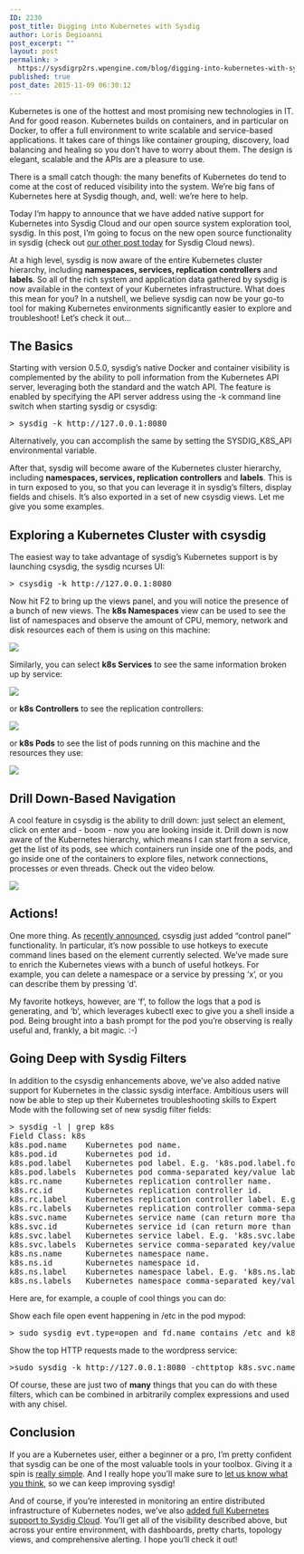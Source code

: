 ```yaml
---
ID: 2230
post_title: Digging into Kubernetes with Sysdig
author: Loris Degioanni
post_excerpt: ""
layout: post
permalink: >
  https://sysdigrp2rs.wpengine.com/blog/digging-into-kubernetes-with-sysdig/
published: true
post_date: 2015-11-09 06:30:12
---
```

Kubernetes is one of the hottest and most promising new technologies in IT. And for good reason. Kubernetes builds on containers, and in particular on Docker, to offer a full environment to write scalable and service-based applications. It takes care of things like container grouping, discovery, load balancing and healing so you don’t have to worry about them. The design is elegant, scalable and the APIs are a pleasure to use. 

There is a small catch though: the many benefits of Kubernetes do tend to come at the cost of reduced visibility into the system. We’re big fans of Kubernetes here at Sysdig though, and, well: we’re here to help. 

Today I’m happy to announce that we have added native support for Kubernetes into Sysdig Cloud and our open source system exploration tool, sysdig. In this post, I’m going to focus on the new open source functionality in sysdig (check out <a href="https://sysdigrp2rs.wpengine.com/monitoring-kubernetes-with-sysdig-cloud/" target="_blank">our other post today</a> for Sysdig Cloud news). 

At a high level, sysdig is now aware of the entire Kubernetes cluster hierarchy, including **namespaces, services, replication controllers** and **labels**. So all of the rich system and application data gathered by sysdig is now available in the context of your Kubernetes infrastructure. What does this mean for you? In a nutshell, we believe sysdig can now be your go-to tool for making Kubernetes environments significantly easier to explore and troubleshoot! Let’s check it out... 

## The Basics

Starting with version 0.5.0, sysdig’s native Docker and container visibility is complemented by the ability to poll information from the Kubernetes API server, leveraging both the standard and the watch API. The feature is enabled by specifying the API server address using the -k command line switch when starting sysdig or csysdig: 

<pre>> sysdig -k http://127.0.0.1:8080</pre>

Alternatively, you can accomplish the same by setting the SYSDIG_K8S_API environmental variable. 

After that, sysdig will become aware of the Kubernetes cluster hierarchy, including **namespaces, services, replication controllers** and **labels**. This is in turn exposed to you, so that you can leverage it in sysdig’s filters, display fields and chisels. It’s also exported in a set of new csysdig views. Let me give you some examples. 

## Exploring a Kubernetes Cluster with csysdig

The easiest way to take advantage of sysdig’s Kubernetes support is by launching csysdig, the sysdig ncurses UI: 

<pre>> csysdig -k http://127.0.0.1:8080</pre>

Now hit F2 to bring up the views panel, and you will notice the presence of a bunch of new views. The **k8s Namespaces** view can be used to see the list of namespaces and observe the amount of CPU, memory, network and disk resources each of them is using on this machine: 

<a href="/wp-content/uploads/2015/11/k8s-1.png" data-rel="lightbox-0"><img src="/wp-content/uploads/2015/11/k8s-1.png" /></a> 

Similarly, you can select **k8s Services** to see the same information broken up by service:

<a href="/wp-content/uploads/2015/11/k8s-2.png" data-rel="lightbox-1"><img src="/wp-content/uploads/2015/11/k8s-2.png" /></a> 

or **k8s Controllers** to see the replication controllers:

<a href="/wp-content/uploads/2015/11/k8s-3.png" data-rel="lightbox-2"><img src="/wp-content/uploads/2015/11/k8s-3.png" /></a> 

or **k8s Pods** to see the list of pods running on this machine and the resources they use:

<a href="/wp-content/uploads/2015/11/k8s-4.png" data-rel="lightbox-3"><img src="/wp-content/uploads/2015/11/k8s-4.png" /></a> 

## Drill Down-Based Navigation

A cool feature in csysdig is the ability to drill down: just select an element, click on enter and - boom - now you are looking inside it. Drill down is now aware of the Kubernetes hierarchy, which means I can start from a service, get the list of its pods, see which containers run inside one of the pods, and go inside one of the containers to explore files, network connections, processes or even threads. Check out the video below. 

<a href="/wp-content/uploads/2015/11/sd-kubernetes-drilldown-annotated.gif" data-rel="lightbox-4"><img src="/wp-content/uploads/2015/11/sd-kubernetes-drilldown-annotated.gif" /></a> 

## Actions!

One more thing. As <a href="https://sysdigrp2rs.wpengine.com/csysdigs-hotkeys-turning-csysdig-into-a-control-panel-for-processes-connections-and-containers/" target="_blank">recently announced</a>, csysdig just added “control panel” functionality. In particular, it’s now possible to use hotkeys to execute command lines based on the element currently selected. We’ve made sure to enrich the Kubernetes views with a bunch of useful hotkeys. For example, you can delete a namespace or a service by pressing ‘x’, or you can describe them by pressing ‘d’. 

My favorite hotkeys, however, are ‘f’, to follow the logs that a pod is generating, and ‘b’, which leverages kubectl exec to give you a shell inside a pod. Being brought into a bash prompt for the pod you’re observing is really useful and, frankly, a bit magic. :-) 

## Going Deep with Sysdig Filters

In addition to the csysdig enhancements above, we’ve also added native support for Kubernetes in the classic sysdig interface. Ambitious users will now be able to step up their Kubernetes troubleshooting skills to Expert Mode with the following set of new sysdig filter fields:

<pre>> sysdig -l | grep k8s
Field Class: k8s
k8s.pod.name    Kubernetes pod name.
k8s.pod.id      Kubernetes pod id.
k8s.pod.label   Kubernetes pod label. E.g. 'k8s.pod.label.foo'.
k8s.pod.labels  Kubernetes pod comma-separated key/value labels. E.g. 'foo1:bar
k8s.rc.name     Kubernetes replication controller name.
k8s.rc.id       Kubernetes replication controller id.
k8s.rc.label    Kubernetes replication controller label. E.g. 'k8s.rc.label.foo
k8s.rc.labels   Kubernetes replication controller comma-separated key/value lab
k8s.svc.name    Kubernetes service name (can return more than one value, concat
k8s.svc.id      Kubernetes service id (can return more than one value, concaten
k8s.svc.label   Kubernetes service label. E.g. 'k8s.svc.label.foo' (can return 
k8s.svc.labels  Kubernetes service comma-separated key/value labels. E.g. 'foo1
k8s.ns.name     Kubernetes namespace name.
k8s.ns.id       Kubernetes namespace id.
k8s.ns.label    Kubernetes namespace label. E.g. 'k8s.ns.label.foo'.
k8s.ns.labels   Kubernetes namespace comma-separated key/value labels. E.g. 'fo
</pre>

Here are, for example, a couple of cool things you can do:

Show each file open event happening in /etc in the pod mypod:

<pre>> sudo sysdig evt.type=open and fd.name contains /etc and k8s.pod.name=mypod
</pre>

Show the top HTTP requests made to the wordpress service:

<pre>>sudo sysdig -k http://127.0.0.1:8080 -chttptop k8s.svc.name=wordpress
</pre>

Of course, these are just two of **many** things that you can do with these filters, which can be combined in arbitrarily complex expressions and used with any chisel. 

## Conclusion

If you are a Kubernetes user, either a beginner or a pro, I’m pretty confident that sysdig can be one of the most valuable tools in your toolbox. Giving it a spin is <a href="http://www.sysdig.org/install/" target="_blank">really simple</a>. And I really hope you’ll make sure to <a href="https://twitter.com/sysdig" target="_blank">let us know what you think</a>, so we can keep improving sysdig! 

And of course, if you’re interested in monitoring an entire distributed infrastructure of Kubernetes nodes, we’ve also <a href="https://sysdigrp2rs.wpengine.com/monitoring-kubernetes-with-sysdig-cloud/" target="_blank">added full Kubernetes support to Sysdig Cloud</a>. You’ll get all of the visibility described above, but across your entire environment, with dashboards, pretty charts, topology views, and comprehensive alerting. I hope you’ll check it out!